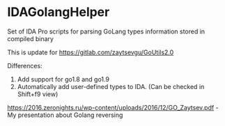 # IDAGolangHelper
Set of IDA Pro scripts for parsing GoLang types information stored in compiled binary


This is update for https://gitlab.com/zaytsevgu/GoUtils2.0

Differences:
  1. Add support for go1.8 and go1.9
  2. Automatically add user-defined types to IDA. (Can be checked in Shift+f9 view)


https://2016.zeronights.ru/wp-content/uploads/2016/12/GO_Zaytsev.pdf - My presentation about Golang reversing
